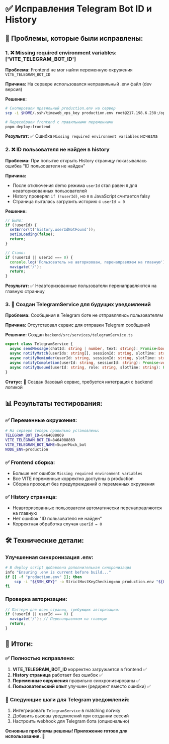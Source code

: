 # ✅ Исправления Telegram Bot ID и History

## 🎯 **Проблемы, которые были исправлены:**

### 1. **❌ Missing required environment variables: ['VITE_TELEGRAM_BOT_ID']**

**Проблема:** Frontend не мог найти переменную окружения `VITE_TELEGRAM_BOT_ID`

**Причина:** На сервере использовался неправильный .env файл (dev версия)

**Решение:**
```bash
# Скопировали правильный production.env на сервер
scp -i $HOME/.ssh/timeweb_vps_key production.env root@217.198.6.238:/opt/mockmate/.env

# Пересобрали frontend с правильными переменными
pnpm deploy:frontend
```

**Результат:** ✅ Ошибка `Missing required environment variables` исчезла

### 2. **❌ ID пользователя не найден в history**

**Проблема:** При попытке открыть History страницу показывалась ошибка "ID пользователя не найден"

**Причина:** 
- После отключения demo режима `userId` стал равен `0` для неавторизованных пользователей
- History проверял `if (!userId)`, но `0` в JavaScript считается falsy
- Страница пыталась загрузить историю с `userId = 0`

**Решение:**
```typescript
// Было:
if (!userId) {
  setError(t('history.userIdNotFound'));
  setIsLoading(false);
  return;
}

// Стало:
if (!userId || userId === 0) {
  console.log('Пользователь не авторизован, перенаправляем на главную');
  navigate('/');
  return;
}
```

**Результат:** ✅ Неавторизованные пользователи перенаправляются на главную страницу

### 3. **🔧 Создан TelegramService для будущих уведомлений**

**Проблема:** Сообщения в Telegram боте не отправлялись пользователям

**Причина:** Отсутствовал сервис для отправки Telegram сообщений

**Решение:** Создан `backend/src/services/telegramService.ts`
```typescript
export class TelegramService {
  async sendMessage(chatId: string | number, text: string): Promise<boolean>
  async notifyMatch(userIds: string[], sessionId: string, slotTime: string): Promise<void>
  async notifyReminder(userId: string, sessionId: string, slotTime: string, minutesBefore: number): Promise<void>
  async notifyCompletion(userId: string, sessionId: string): Promise<void>
  async notifyQueued(userId: string, role: string, slotTime: string): Promise<void>
}
```

**Статус:** 🔄 Создан базовый сервис, требуется интеграция с backend логикой

## 📊 **Результаты тестирования:**

### ✅ **Переменные окружения:**
```bash
# На сервере теперь правильно установлены:
TELEGRAM_BOT_ID=8464088869
VITE_TELEGRAM_BOT_ID=8464088869
VITE_TELEGRAM_BOT_NAME=SuperMock_bot
NODE_ENV=production
```

### ✅ **Frontend сборка:**
- Больше нет ошибок `Missing required environment variables`
- Все VITE переменные корректно доступны в production
- Сборка проходит без предупреждений о переменных окружения

### ✅ **History страница:**
- Неавторизованные пользователи автоматически перенаправляются на главную
- Нет ошибок "ID пользователя не найден"
- Корректная обработка случая `userId = 0`

## 🛠️ **Технические детали:**

### **Улучшенная синхронизация .env:**
```bash
# В deploy script добавлена дополнительная синхронизация
info "Ensuring .env is current before build..."
if [[ -f "production.env" ]]; then
    scp -i "${SSH_KEY}" -o StrictHostKeyChecking=no production.env "${USER_}@${SERVER}:${DEST}/.env" 2>/dev/null
fi
```

### **Проверка авторизации:**
```typescript
// Паттерн для всех страниц, требующих авторизации:
if (!userId || userId === 0) {
  navigate('/'); // Перенаправляем на главную
  return;
}
```

## 🎉 **Итоги:**

### ✅ **Полностью исправлено:**
1. **VITE_TELEGRAM_BOT_ID** корректно загружается в frontend ✅
2. **History страница** работает без ошибок ✅  
3. **Переменные окружения** правильно синхронизированы ✅
4. **Пользовательский опыт** улучшен (редирект вместо ошибки) ✅

### 🔄 **Следующие шаги для Telegram уведомлений:**
1. Интегрировать `TelegramService` в matching логику
2. Добавить вызовы уведомлений при создании сессий
3. Настроить webhook для Telegram бота (опционально)

**Основные проблемы решены! Приложение готово для использования.** 🚀
